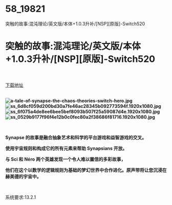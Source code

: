 # 58_19821
突触的故事:混沌理论/英文版/本体+1.0.3升补/[NSP][原版]-Switch520
# 突触的故事:混沌理论/英文版/本体+1.0.3升补/[NSP][原版]-Switch520
 <br/></br>
[下载地址](https://www.switch520.cc/article/19821 "下载地址")
<br/></br>

<p><strong><img title="a-tale-of-synapse-the-chaos-theories-switch-hero.jpg" src="https://www.switch520.cc/muke_img/2021_07_06_cc2e0c05eccd8.jpg" alt="a-tale-of-synapse-the-chaos-theories-switch-hero.jpg"></strong><br>
<strong><img title="ss_6d8cf059d200bd30a7fe46ac28345b092773594f.1920x1080.jpg" src="https://www.switch520.cc/muke_img/2021_07_06_4bc8541ed53f1.jpg" alt="ss_6d8cf059d200bd30a7fe46ac28345b092773594f.1920x1080.jpg"></strong><br>
<strong><img title="ss_6f075a4de8ee6bee5bef8093b507f25a59087d4e.1920x1080.jpg" src="https://www.switch520.cc/muke_img/2021_07_06_741be06071b51.jpg" alt="ss_6f075a4de8ee6bee5bef8093b507f25a59087d4e.1920x1080.jpg"></strong><br>
<strong><img title="ss_0529b9177f96f4e12b0c0fec80a2f38686f81716.1920x1080.jpg" src="https://www.switch520.cc/muke_img/2021_07_06_a85da7ecb0544.jpg" alt="ss_0529b9177f96f4e12b0c0fec80a2f38686f81716.1920x1080.jpg">&nbsp;</strong></p>
<p>&nbsp;</p>
<p><strong>Synapse 的故事是融合抽象艺术和科学的平台游戏和益智游戏的交叉。</strong></p>
<p><strong>使用宇宙规则和构成它的所有元素来帮助 Synapsians 开放。</strong></p>
<p><strong>与 Sci 和 Néro 两个英雄发现一个令人难以置信的多彩故事，</strong></p>
<p><strong>他们在这个以数学的逻辑规则为基础的梦幻世界中合作进化。原声带将让您沉浸在赫美德的宇宙中。</strong></p>
<p>&nbsp;</p>
<p>系统要求:13.2.1</p>



